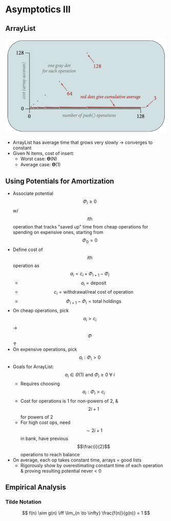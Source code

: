 # Asymptotics III
## ArrayList
![ArrayList](ArrayList.png)
* ArrayList has average time that grows very slowly → converges to constant
* Given N items, cost of insert:
    * Worst case: 𝚯(N)
    * Average case: 𝚯(1)

## Using Potentials for Amortization
* Associate potential $$\Phi_i \geq 0$$ w/ $$i\text{th}$$ operation that tracks "saved up" time from cheap operations for spending on expensive ones, starting from $$\Phi_0 = 0$$
* Define cost of $$i\text{th}$$ operation as $$a_i = c_i + \Phi_{i + 1} - \Phi_i$$
    * $$a_i = \text{deposit}$$
    * $$c_i = \text{withdrawal/real cost of operation}$$
    * $$\Phi_{i + 1} - \Phi_i = \text{total holdings}$$
* On cheap operations, pick $$a_i > c_i$$ → $$\Phi$$ ↑
* On expensive operations, pick $$a_i : \Phi_i > 0$$
* Goals for ArrayList: $$a_i \in \Theta(1) \text{ and } \Phi_i \geq 0\ \forall\ i$$
    * Requires choosing $$a_i : \Phi_i > c_i$$
    * Cost for operations is 1 for non-powers of 2, & $$2i + 1$$ for powers of 2
    * For high cost ops, need $$\sim 2i + 1$$ in bank, have previous $$\frac{i}{2}$$ operations to reach balance
* On average, each op takes constant time, arrays = good lists
    * Rigorously show by overestimating constant time of each operation & proving resulting potential never < 0

## Empirical Analysis
### Tilde Notation
$$
f(n) \sim g(n) \iff \lim_{n \to \infty} \frac{f(n)}{g(n)} = 1
$$
